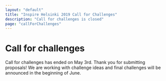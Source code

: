 ```yaml
---
layout: "default"
title: "Inspire Helsinki 2019 Call for Challenges"
description: "Call for challenges is closed"
page: "callForChallenges"
---
```

# Call for challenges
Call for challenges has ended on May 3rd. Thank you for submitting proposals! We are working with challenge ideas and
final challenges will be announced in the beginning of June.
